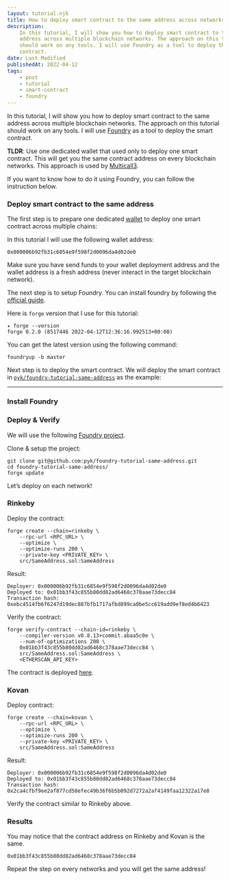 ```yaml
---
layout: tutorial.njk
title: How to deploy smart contract to the same address across networks
description:
    In this tutorial, I will show you how to deploy smart contract to the same
    address across multiple blockchain networks. The approach on this tutorial
    should work on any tools. I will use Foundry as a tool to deploy the smart
    contract.
date: Last Modified
publishedAt: 2022-04-12
tags:
    - post
    - tutorial
    - smart-contract
    - foundry
---
```


In this tutorial, I will show you how to deploy smart contract to the same
address across multiple blockchain networks. The approach on this tutorial
should work on any tools. I will use [Foundry][1] as a tool to deploy the smart
contract.

**TLDR**: Use one dedicated wallet that used only to deploy one smart contract.
This will get you the same contract address on every blockchain networks. This
approach is used by [Multicall3][2].

If you want to know how to do it using Foundry, you can follow the instruction
below.

### Deploy smart contract to the same address

The first step is to prepare one dedicated [wallet][3] to deploy one smart
contract across multiple chains:

In this tutorial I will use the following wallet address:

```text
0x000006b92fb31c6854e9f598f2d0096da4d02de0
```

Make sure you have send funds to your wallet deployment address and the wallet
address is a fresh address (never interact in the target blockchain network).

The next step is to setup Foundry. You can install foundry by following the
[official guide](https://github.com/gakonst/foundry#installation).

Here is `forge` version that I use for this tutorial:

```shell
✦ forge --version
forge 0.2.0 (8517446 2022-04-12T12:36:16.992513+00:00)
```

You can get the latest version using the following command:

```shell
foundryup -b master
```

Next step is to deploy the smart contract. We will deploy the smart contract in
[`pyk/foundry-tutorial-same-address`][4] as the example:

[1]: /questions/what-is-foundry/
[2]: https://github.com/mds1/multicall
[3]: /questions/what-is-wallet-address/
[4]: https://github.com/pyk/foundry-tutorial-same-address

---

### Install Foundry

### Deploy & Verify

We will use the following
[Foundry project](https://github.com/pyk/foundry-tutorial-same-address).

Clone & setup the project:

```shell
git clone git@github.com:pyk/foundry-tutorial-same-address.git
cd foundry-tutorial-same-address/
forge update
```

Let’s deploy on each network!

### Rinkeby

Deploy the contract:

```shell
forge create --chain=rinkeby \
    --rpc-url <RPC_URL> \
    --optimize \
    --optimize-runs 200 \
    --private-key <PRIVATE_KEY> \
    src/SameAddress.sol:SameAddress
```

Result:

```shell
Deployer: 0x000006b92fb31c6854e9f598f2d0096da4d02de0
Deployed to: 0x01bb3f43c855b80dd82ad6468c378aae73decc84
Transaction hash: 0xebc4514fb6f6247d19dec887bfb1717afbd899ca0be5cc619add9ef8ed4b6423
```

Verify the contract:

```shell
forge verify-contract --chain-id=rinkeby \
    --compiler-version v0.8.13+commit.abaa5c0e \
    --num-of-optimizations 200 \
    0x01bb3f43c855b80dd82ad6468c378aae73decc84 \
    src/SameAddress.sol:SameAddress \
    <ETHERSCAN_API_KEY>
```

The contract is deployed
[here](https://rinkeby.etherscan.io/address/0x01bb3f43c855b80dd82ad6468c378aae73decc84).

### Kovan

Deploy contract:

```shell
forge create --chain=kovan \
    --rpc-url <RPC_URL> \
    --optimize \
    --optimize-runs 200 \
    --private-key <PRIVATE_KEY> \
    src/SameAddress.sol:SameAddress
```

Result:

```text
Deployer: 0x000006b92fb31c6854e9f598f2d0096da4d02de0
Deployed to: 0x01bb3f43c855b80dd82ad6468c378aae73decc84
Transaction hash: 0x2ca4cfbf9ee2af877cd50efec49b36f6b5b092d7272a2af4149faa12322a17e8
```

Verify the contract similar to Rinkeby above.

### Results

You may notice that the contract address on Rinkeby and Kovan is the same.

```text
0x01bb3f43c855b80dd82ad6468c378aae73decc84
```

Repeat the step on every networks and you will get the same address!
